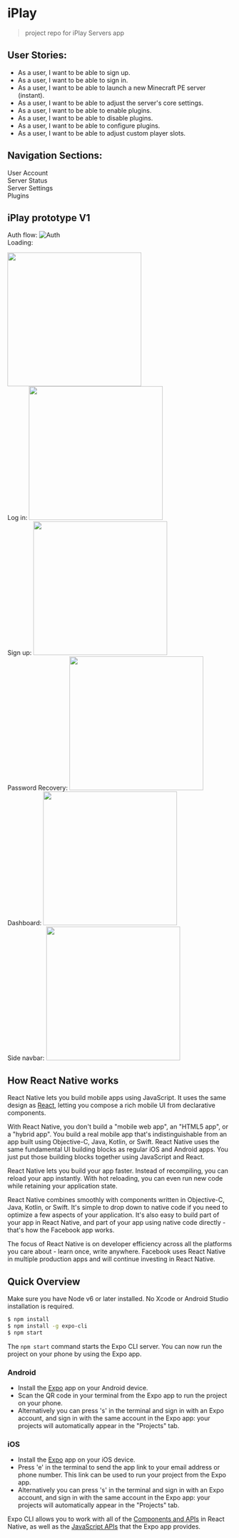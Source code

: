 # iPlay

> project repo for iPlay Servers app 

## User Stories:

* As a user, I want to be able to sign up.
* As a user, I want to be able to sign in.
* As a user, I want to be able to launch a new Minecraft PE server (instant).
* As a user, I want to be able to adjust the server's core settings.
* As a user, I want to be able to enable plugins.
* As a user, I want to be able to disable plugins.
* As a user, I want to be able to configure plugins.
* As a user, I want to be able to adjust custom player slots.

## Navigation Sections:

User Account<br>
Server Status<br>
Server Settings<br>
Plugins<br>

## iPlay prototype V1

Auth flow:
![Auth](./screenshots/auth_flow.png)
<br>
Loading:

<img src="./screenshots/IMG_0142.PNG" width="300">
<br>
Log in:

<img src="./screenshots/IMG_0143.PNG" width="300">
<br>
Sign up:

<img src="./screenshots/IMG_0144.PNG" width="300">
<br>
Password Recovery:

<img src="./screenshots/IMG_0145.PNG" width="300">
<br>
Dashboard:

<img src="./screenshots/IMG_0141.PNG" width="300">
<br>
Side navbar:

<img src="./screenshots/IMG_0147.PNG" width="300">

## How React Native works

React Native lets you build mobile apps using JavaScript. It uses the same design as [React](https://facebook.github.io/react), letting you compose a rich mobile UI from declarative components.

With React Native, you don't build a "mobile web app", an "HTML5 app", or a "hybrid app". You build a real mobile app that's indistinguishable from an app built using Objective-C, Java, Kotlin, or Swift. React Native uses the same fundamental UI building blocks as regular iOS and Android apps. You just put those building blocks together using JavaScript and React.

React Native lets you build your app faster. Instead of recompiling, you can reload your app instantly. With hot reloading, you can even run new code while retaining your application state.

React Native combines smoothly with components written in Objective-C, Java, Kotlin, or Swift. It's simple to drop down to native code if you need to optimize a few aspects of your application. It's also easy to build part of your app in React Native, and part of your app using native code directly - that's how the Facebook app works.

The focus of React Native is on developer efficiency across all the platforms you care about - learn once, write anywhere. Facebook uses React Native in multiple production apps and will continue investing in React Native.

## Quick Overview

Make sure you have Node v6 or later installed. No Xcode or Android Studio installation is required.

```sh
$ npm install
$ npm install -g expo-cli
$ npm start
```

The `npm start` command starts the Expo CLI server. You can now run the project on your phone by using the Expo app.

### Android

- Install the [Expo](https://expo.io) app on your Android device.
- Scan the QR code in your terminal from the Expo app to run the project on your phone.
- Alternatively you can press 's' in the terminal and sign in with an Expo account, and sign in with the same account in the Expo app: your projects will automatically appear in the "Projects" tab.

### iOS

- Install the [Expo](https://expo.io) app on your iOS device.
- Press 'e' in the terminal to send the app link to your email address or phone number. This link can be used to run your project from the Expo app.
- Alternatively you can press 's' in the terminal and sign in with an Expo account, and sign in with the same account in the Expo app: your projects will automatically appear in the "Projects" tab.

Expo CLI allows you to work with all of the [Components and APIs](https://facebook.github.io/react-native/docs/getting-started.html) in React Native, as well as the [JavaScript APIs](https://docs.expo.io/versions/latest/sdk/index.html) that the Expo app provides.